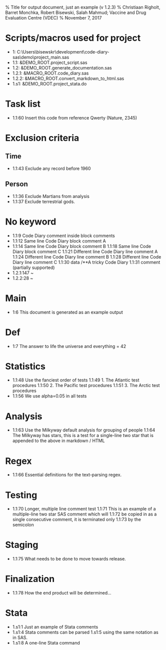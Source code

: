 % Title for output document, just an example (v 1.2.3)
% Christiaan Righolt, Barret Monchka, Robert Bisewski, Salah Mahmud; Vaccine and Drug Evaluation Centre (VDEC)
% November 7, 2017

# Scripts/macros used for project
* 1: C:\Users\bisewskr\development\code-diary-sas\demo\project_main.sas
* 1.1: &DEMO_ROOT.project_script.sas
* 1.2: &DEMO_ROOT.generate_documentation.sas
* 1.2.1: &MACRO_ROOT.code_diary.sas
* 1.2.2: &MACRO_ROOT.convert_markdown_to_html.sas
* 1.s1: &DEMO_ROOT.project_stata.do
 
# Task list
* 1.1:60 Insert this code from reference Qwerty (Nature, 2345)
 
# Exclusion criteria
 
## Time
* 1.1:43 Exclude any record before 1960
 
## Person
* 1.1:36 Exclude Martians from analysis
* 1.1:37 Exclude terrestrial gods.
 
# No keyword
* 1.1:9 Code Diary comment inside block comments
* 1.1:12 Same line Code Diary block comment A
* 1.1:14 Same line Code Diary block comment B
  1.1:18 Same line Code Diary block comment C
  1.1:21 Different line Code Diary line comment A
  1.1:24 Different line Code Diary line comment B
  1.1:28 Different line Code Diary line comment C
  1.1:30 data /**A tricky Code Diary
  1.1:31 comment (partially supported)
* 1.2.1:147 ~
* 1.2.2:28 ~
 
# Main
* 1:6 This document is generated as an example output
 
# Def
* 1:7 The answer to life the universe and everything = 42
 
# Statistics
* 1.1:48 Use the fanciest order of tests
  1.1:49 1. The Atlantic test procedures
  1.1:50 2. The Pacific test procedures
  1.1:51 3. The Arctic test procedures
* 1.1:56 We use alpha=0.05 in all tests
 
# Analysis
* 1.1:63 Use the Milkyway default analysis for grouping of people
  1.1:64 The Milkyway has stars, this is a test for a single-line two star that is appended to the above in markdown / HTML
 
# Regex
* 1.1:66 Essential definitions for the text-parsing regex.
 
# Testing
* 1.1:70 Longer, multiple line comment test
  1.1:71 This is an example of a multiple-line two star SAS comment which will
  1.1:72 be copied in as a single consecutive comment, it is terminated only
  1.1:73 by the semicolon
 
# Staging
* 1.1:75 What needs to be done to move towards release.
 
# Finalization
* 1.1:78 How the end product will be determined...
 
# Stata
* 1.s1:1 Just an example of Stata comments
* 1.s1:4 Stata comments can be parsed
  1.s1:5 using the same notation as in SAS.
* 1.s1:8 A one-line Stata command
